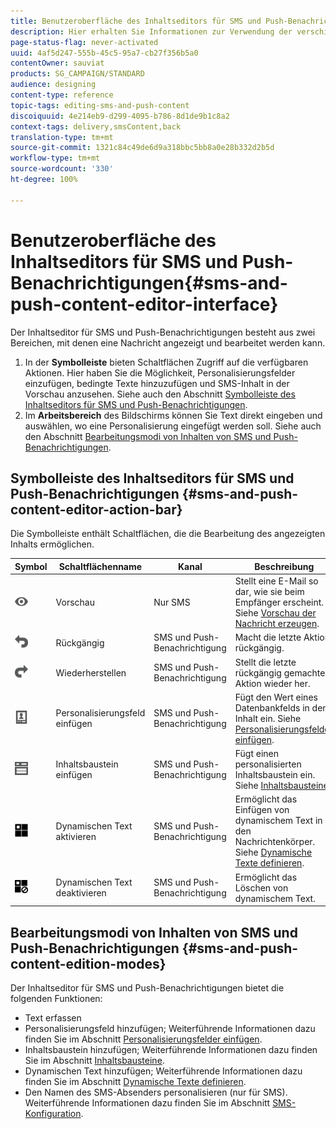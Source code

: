 ```yaml
---
title: Benutzeroberfläche des Inhaltseditors für SMS und Push-Benachrichtigungen
description: Hier erhalten Sie Informationen zur Verwendung der verschiedenen Bereiche des Editors bei der Bearbeitung des Inhalts Ihrer SMS-Nachrichten und Push-Benachrichtigungen.
page-status-flag: never-activated
uuid: 4af5d247-555b-45c5-95a7-cb27f356b5a0
contentOwner: sauviat
products: SG_CAMPAIGN/STANDARD
audience: designing
content-type: reference
topic-tags: editing-sms-and-push-content
discoiquuid: 4e214eb9-d299-4095-b786-8d1de9b1c8a2
context-tags: delivery,smsContent,back
translation-type: tm+mt
source-git-commit: 1321c84c49de6d9a318bbc5bb8a0e28b332d2b5d
workflow-type: tm+mt
source-wordcount: '330'
ht-degree: 100%

---
```



# Benutzeroberfläche des Inhaltseditors für SMS und Push-Benachrichtigungen{#sms-and-push-content-editor-interface}

Der Inhaltseditor für SMS und Push-Benachrichtigungen besteht aus zwei Bereichen, mit denen eine Nachricht angezeigt und bearbeitet werden kann.

1. In der **Symbolleiste** bieten Schaltflächen Zugriff auf die verfügbaren Aktionen. Hier haben Sie die Möglichkeit, Personalisierungsfelder einzufügen, bedingte Texte hinzuzufügen und SMS-Inhalt in der Vorschau anzusehen. Siehe auch den Abschnitt [Symbolleiste des Inhaltseditors für SMS und Push-Benachrichtigungen](#sms-and-push-content-editor-action-bar).
1. Im **Arbeitsbereich** des Bildschirms können Sie Text direkt eingeben und auswählen, wo eine Personalisierung eingefügt werden soll. Siehe auch den Abschnitt [Bearbeitungsmodi von Inhalten von SMS und Push-Benachrichtigungen](#sms-and-push-content-edition-modes).

## Symbolleiste des Inhaltseditors für SMS und Push-Benachrichtigungen {#sms-and-push-content-editor-action-bar}

Die Symbolleiste enthält Schaltflächen, die die Bearbeitung des angezeigten Inhalts ermöglichen.

<table> 
 <thead> 
  <tr> 
   <th> Symbol<br /> </th> 
   <th> Schaltflächenname<br /> </th> 
   <th> Kanal<br /> </th> 
   <th> Beschreibung<br /> </th> 
  </tr> 
 </thead> 
 <tbody> 
  <tr> 
   <td> <img height="21px" src="assets/viewon_darkgrey-24px.png" /> <br /> </td> 
   <td> <span class="uicontrol">Vorschau</span> <br /> </td> 
   <td> Nur SMS<br /> </td> 
   <td> Stellt eine E-Mail so dar, wie sie beim Empfänger erscheint. Siehe <a href="../../sending/using/previewing-messages.md">Vorschau der Nachricht erzeugen</a>.<br /> </td> 
  </tr> 
  <tr> 
   <td> <img height="21px" src="assets/undo_darkgrey-24px.png" /> <br /> </td> 
   <td> <span class="uicontrol">Rückgängig</span> <br /> </td> 
   <td> SMS und Push-Benachrichtigung<br /> </td> 
   <td> Macht die letzte Aktion rückgängig.<br /> </td> 
  </tr> 
  <tr> 
   <td> <img height="21px" src="assets/redo_darkgrey-24px.png" /> <br /> </td> 
   <td> <span class="uicontrol">Wiederherstellen</span> <br /> </td> 
   <td> SMS und Push-Benachrichtigung<br /> </td> 
   <td> Stellt die letzte rückgängig gemachte Aktion wieder her.<br /> </td> 
  </tr> 
  <tr> 
   <td> <img height="21px" src="assets/personalization_field_darkgrey-24px.png" /> <br /> </td> 
   <td> <span class="uicontrol">Personalisierungsfeld einfügen</span> <br /> </td> 
   <td> SMS und Push-Benachrichtigung<br /> </td> 
   <td> Fügt den Wert eines Datenbankfelds in den Inhalt ein. Siehe <a href="../../designing/using/personalization.md#inserting-a-personalization-field" target="_blank">Personalisierungsfelder einfügen</a>.<br /> </td> 
  </tr> 
  <tr> 
   <td> <img height="21px" src="assets/personalization_block_darkgrey-24px.png" /> <br /> </td> 
   <td> <span class="uicontrol">Inhaltsbaustein einfügen</span> <br /> </td> 
   <td> SMS und Push-Benachrichtigung<br /> </td> 
   <td> Fügt einen personalisierten Inhaltsbaustein ein. Siehe <a href="../../designing/using/personalization.md#adding-a-content-block" target="_blank">Inhaltsbausteine</a>.<br /> </td> 
  </tr> 
  <tr> 
   <td> <img height="21px" src="assets/dynamiccontent_24px.png" /> <br /> </td> 
   <td> <span class="uicontrol">Dynamischen Text aktivieren</span> <br /> </td> 
   <td> SMS und Push-Benachrichtigung<br /> </td> 
   <td> Ermöglicht das Einfügen von dynamischem Text in den Nachrichtenkörper. Siehe <a href="../../channels/using/defining-dynamic-text.md" target="_blank">Dynamische Texte definieren</a>.<br /> </td> 
  </tr> 
  <tr> 
   <td> <img height="21px" src="assets/dynamiccontentdisable_24px.png" /> <br /> </td> 
   <td> <span class="uicontrol">Dynamischen Text deaktivieren</span> <br /> </td> 
   <td> SMS und Push-Benachrichtigung<br /> </td> 
   <td> Ermöglicht das Löschen von dynamischem Text.<br /> </td> 
  </tr> 
 </tbody> 
</table>

## Bearbeitungsmodi von Inhalten von SMS und Push-Benachrichtigungen {#sms-and-push-content-edition-modes}

Der Inhaltseditor für SMS und Push-Benachrichtigungen bietet die folgenden Funktionen:

* Text erfassen
* Personalisierungsfeld hinzufügen; Weiterführende Informationen dazu finden Sie im Abschnitt [Personalisierungsfelder einfügen](../../designing/using/personalization.md#inserting-a-personalization-field).
* Inhaltsbaustein hinzufügen; Weiterführende Informationen dazu finden Sie im Abschnitt [Inhaltsbausteine](../../designing/using/personalization.md#adding-a-content-block).
* Dynamischen Text hinzufügen; Weiterführende Informationen dazu finden Sie im Abschnitt [Dynamische Texte definieren](../../channels/using/defining-dynamic-text.md).
* Den Namen des SMS-Absenders personalisieren (nur für SMS). Weiterführende Informationen dazu finden Sie im Abschnitt [SMS-Konfiguration](../../administration/using/configuring-sms-channel.md#configuring-sms-properties).
